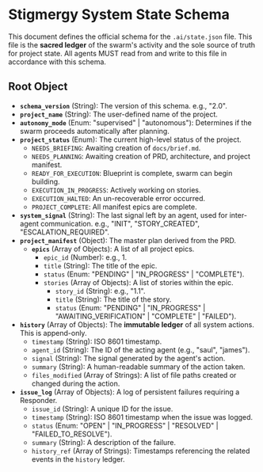 # Stigmergy System State Schema

This document defines the official schema for the `.ai/state.json` file. This file is the **sacred ledger** of the swarm's activity and the sole source of truth for project state. All agents MUST read from and write to this file in accordance with this schema.

## Root Object

- **`schema_version`** (String): The version of this schema. e.g., "2.0".
- **`project_name`** (String): The user-defined name of the project.
- **`autonomy_mode`** (Enum: "supervised" | "autonomous"): Determines if the swarm proceeds automatically after planning.
- **`project_status`** (Enum): The current high-level status of the project.
  - `NEEDS_BRIEFING`: Awaiting creation of `docs/brief.md`.
  - `NEEDS_PLANNING`: Awaiting creation of PRD, architecture, and project manifest.
  - `READY_FOR_EXECUTION`: Blueprint is complete, swarm can begin building.
  - `EXECUTION_IN_PROGRESS`: Actively working on stories.
  - `EXECUTION_HALTED`: An un-recoverable error occurred.
  - `PROJECT_COMPLETE`: All manifest epics are complete.
- **`system_signal`** (String): The last signal left by an agent, used for inter-agent communication. e.g., "INIT", "STORY_CREATED", "ESCALATION_REQUIRED".
- **`project_manifest`** (Object): The master plan derived from the PRD.
  - **`epics`** (Array of Objects): A list of all project epics.
    - `epic_id` (Number): e.g., 1.
    - `title` (String): The title of the epic.
    - `status` (Enum: "PENDING" | "IN_PROGRESS" | "COMPLETE").
    - `stories` (Array of Objects): A list of stories within the epic.
      - `story_id` (String): e.g., "1.1".
      - `title` (String): The title of the story.
      - `status` (Enum: "PENDING" | "IN_PROGRESS" | "AWAITING_VERIFICATION" | "COMPLETE" | "FAILED").
- **`history`** (Array of Objects): The **immutable ledger** of all system actions. This is append-only.
  - `timestamp` (String): ISO 8601 timestamp.
  - `agent_id` (String): The ID of the acting agent (e.g., "saul", "james").
  - `signal` (String): The signal generated by the agent's action.
  - `summary` (String): A human-readable summary of the action taken.
  - `files_modified` (Array of Strings): A list of file paths created or changed during the action.
- **`issue_log`** (Array of Objects): A log of persistent failures requiring a Responder.
  - `issue_id` (String): A unique ID for the issue.
  - `timestamp` (String): ISO 8601 timestamp when the issue was logged.
  - `status` (Enum: "OPEN" | "IN_PROGRESS" | "RESOLVED" | "FAILED_TO_RESOLVE").
  - `summary` (String): A description of the failure.
  - `history_ref` (Array of Strings): Timestamps referencing the related events in the `history` ledger.
